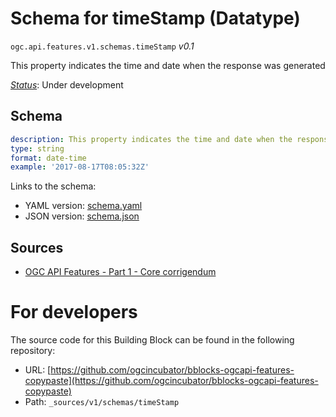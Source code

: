 
# Schema for timeStamp (Datatype)

`ogc.api.features.v1.schemas.timeStamp` *v0.1*

This property indicates the time and date when the response was generated

[*Status*](http://www.opengis.net/def/status): Under development

## Schema

```yaml
description: This property indicates the time and date when the response was generated.
type: string
format: date-time
example: '2017-08-17T08:05:32Z'

```

Links to the schema:

* YAML version: [schema.yaml](https://ogcincubator.github.io/bblocks-ogcapi-features-copypaste/build/annotated/api/features/v1/schemas/timeStamp/schema.json)
* JSON version: [schema.json](https://ogcincubator.github.io/bblocks-ogcapi-features-copypaste/build/annotated/api/features/v1/schemas/timeStamp/schema.yaml)

## Sources

* [OGC API Features - Part 1 - Core corrigendum](https://docs.ogc.org/is/17-069r4/17-069r4.html)

# For developers

The source code for this Building Block can be found in the following repository:

* URL: [https://github.com/ogcincubator/bblocks-ogcapi-features-copypaste](https://github.com/ogcincubator/bblocks-ogcapi-features-copypaste)
* Path: `_sources/v1/schemas/timeStamp`

